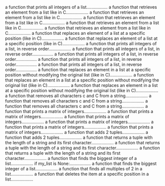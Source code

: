 a function that prints all integers of a list.................
a function that retrieves an element from a list like in C..................
a function that retrieves an element from a list like in C..................
a function that retrieves an element from a list like in C..................
a function that retrieves an element from a list like in C..................
a function that retrieves an element from a list like in C..................
a function that replaces an element of a list at a specific position (like in C)..................
a function that replaces an element of a list at a specific position (like in C)..................
a function that prints all integers of a list, in reverse order..................
a function that prints all integers of a list, in reverse order.................
a function that prints all integers of a list, in reverse order.................
a function that prints all integers of a list, in reverse order.................
a function that prints all integers of a list, in reverse order.................
a function that replaces an element in a list at a specific position without modifying the original list (like in C)..................
a function that replaces an element in a list at a specific position without modifying the original list (like in C)..................
a function that replaces an element in a list at a specific position without modifying the original list (like in C)..................
a function that removes all characters c and C from a string..................
a function that removes all characters c and C from a string..................
a function that removes all characters c and C from a string..................
a function that prints a matrix of integers..................
a function that prints a matrix of integers..................
a function that prints a matrix of integers..................
a function that prints a matrix of integers..................
a function that prints a matrix of integers..................
a function that prints a matrix of integers..................
a function that adds 2 tuples..................
a function that adds 2 tuples..................
a function that returns a tuple with the length of a string and its first character..................
a function that returns a tuple with the length of a string and its first character..................
a function that returns a tuple with the length of a string and its first character..................
a function that finds the biggest integer of a list..................
if my_list is None:.................
a function that finds the biggest integer of a list..................
a function that finds all multiples of 2 in a list..................
a function that deletes the item at a specific position in a list..................
